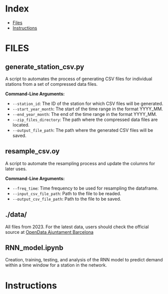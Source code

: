 # Index
- [Files](#files)
- [Instructions](#instructions)

# FILES

## generate_station_csv.py
A script to automates the process of generating CSV files for individual stations from a set of compressed data files.

**Command-Line Arguments:**
   - `--station_id`: The ID of the station for which CSV files will be generated.
   - `--start_year_month`: The start of the time range in the format YYYY_MM.
   - `--end_year_month`: The end of the time range in the format YYYY_MM.
   - `--zip_files_directory`: The path where the compressed data files are located.
   - `--output_file_path`: The path where the generated CSV files will be saved.

## resample_csv.oy
A script to automate the resampling process and update the columns for later uses.

**Command-Line Arguments:**
   - `--freq_time`: Time frequency to be used for resampling the dataframe.
   - `--input_csv_file_path`: Path to the file to be readed.
   - `--output_csv_file_path`: Path to the file to be saved.

## ./data/
All files from 2023. For the latest data, users should check the official source at [OpenData Ajuntament Barcelona](https://opendata-ajuntament.barcelona.cat/data/ca/dataset/estat-estacions-bicing)

## RNN_model.ipynb
Creation, training, testing, and analysis of the RNN model to predict demand within a time window for a station in the network.

# Instructions
